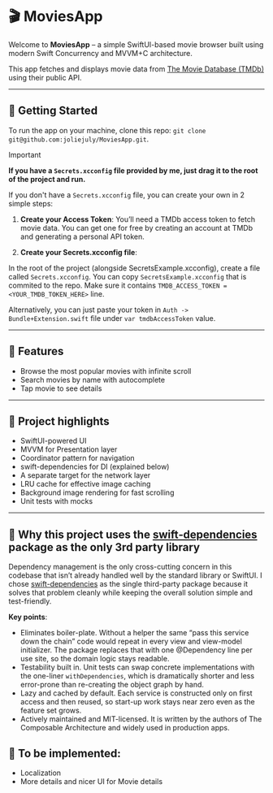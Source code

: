 # 🎬 MoviesApp

Welcome to **MoviesApp** – a simple SwiftUI-based movie browser built using modern Swift Concurrency and MVVM+C architecture.

This app fetches and displays movie data from [The Movie Database (TMDb)](https://www.themoviedb.org/) using their public API.

---

## 🚀 Getting Started

To run the app on your machine, clone this repo: ```git clone git@github.com:joliejuly/MoviesApp.git```. 

> [!IMPORTANT]
> **If you have a ```Secrets.xcconfig``` file provided by me, just drag it to the root of the project and run.**


If you don't have a ```Secrets.xcconfig``` file, you can create your own in 2 simple steps: 

1.	**Create your Access Token**:
You’ll need a TMDb access token to fetch movie data. You can get one for free by creating an account at TMDb and generating a personal API token.

2.	**Create your Secrets.xcconfig file**:

In the root of the project (alongside SecretsExample.xcconfig), create a file called ```Secrets.xcconfig```. You can copy ```SecretsExample.xcconfig``` that is commited to the repo.
Make sure it contains ```TMDB_ACCESS_TOKEN = <YOUR_TMDB_TOKEN_HERE>``` line.

Alternatively, you can just paste your token in ```Auth -> Bundle+Extension.swift``` file under ```var tmdbAccessToken``` value. 

---

## 📱 Features

- Browse the most popular movies with infinite scroll
- Search movies by name with autocomplete
- Tap movie to see details

--- 

## 📱 Project highlights 

 - SwiftUI-powered UI
 - MVVM for Presentation layer
 - Coordinator pattern for navigation
 - swift-dependencies for DI (explained below) 
 - A separate target for the network layer
 - LRU cache for effective image caching
 - Background image rendering for fast scrolling 
 - Unit tests with mocks 

---

## 📱 Why this project uses the [swift‐dependencies](https://github.com/pointfreeco/swift-dependencies) package as the only 3rd party library

Dependency management is the only cross-cutting concern in this codebase that isn’t already handled well by the standard library or SwiftUI. I chose [swift-dependencies](https://github.com/pointfreeco/swift-dependencies) as the single third-party package because it solves that problem cleanly while keeping the overall solution simple and test-friendly. 

**Key points**:
- Eliminates boiler-plate. Without a helper the same “pass this service down the chain” code would repeat in every view and view-model initializer. The package replaces that with one @Dependency line per use site, so the domain logic stays readable.
- Testability built in. Unit tests can swap concrete implementations with the one-liner
```withDependencies```, which is dramatically shorter and less error-prone than re-creating the object graph by hand.
- Lazy and cached by default. Each service is constructed only on first access and then reused, so start-up work stays near zero even as the feature set grows.
- Actively maintained and MIT-licensed. It is written by the authors of The Composable Architecture and widely used in production apps.


## 📱 To be implemented: 

  - Localization
  - More details and nicer UI for Movie details

